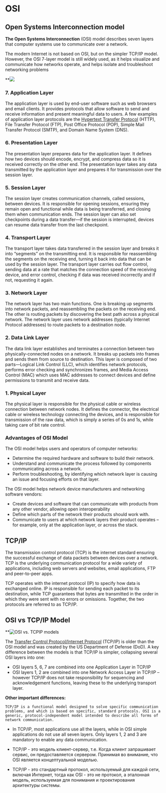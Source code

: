 # OSI

## Open Systems Interconnection model 

**The Open Systems Interconnection** (OSI) model describes seven layers that computer systems use to communicate over a network.

The modern Internet is not based on OSI, but on the simpler TCP/IP model. However, the OSI 7-layer model is still widely used, as it helps visualize and communicate how networks operate, and helps isolate and troubleshoot networking problems

**![](https://lh3.googleusercontent.com/G7EmIRYCbYYNODvnjkxg9jmGcJZJVCjp0xnIeOfukYm23SDkJ-F7jeoJRTaGSh0A4qSu0tDSYDrIS6vwRMSWsv7gGZsVuhpbZS4_TcrCYx-zrc5YSXbDvqG_CyqVUEOzrDYhKeLJHFz0FRUg1Y0n4QdkBWn93hgkyGXdUENOwdYi41ABVpkRjhdTbQ)


### 7. Application Layer

The application layer is used by end-user software such as web browsers and email clients. It provides protocols that allow software to send and receive information and present meaningful data to users. A few examples of application layer protocols are the [Hypertext Transfer Protocol](https://www.imperva.com/learn/performance/http2/) (HTTP), File Transfer Protocol (FTP), Post Office Protocol (POP), Simple Mail Transfer Protocol (SMTP), and Domain Name System (DNS).

### 6. Presentation Layer

The presentation layer prepares data for the application layer. It defines how two devices should encode, encrypt, and compress data so it is received correctly on the other end. The presentation layer takes any data transmitted by the application layer and prepares it for transmission over the session layer.

### 5. Session Layer

The session layer creates communication channels, called sessions, between devices. It is responsible for opening sessions, ensuring they remain open and functional while data is being transferred, and closing them when communication ends. The session layer can also set checkpoints during a data transfer—if the session is interrupted, devices can resume data transfer from the last checkpoint.

### 4. Transport Layer

The transport layer takes data transferred in the session layer and breaks it into “segments” on the transmitting end. It is responsible for reassembling the segments on the receiving end, turning it back into data that can be used by the session layer. The transport layer carries out flow control, sending data at a rate that matches the connection speed of the receiving device, and error control, checking if data was received incorrectly and if not, requesting it again.

### 3. Network Layer

The network layer has two main functions. One is breaking up segments into network packets, and reassembling the packets on the receiving end. The other is routing packets by discovering the best path across a physical network. The network layer uses network addresses (typically Internet Protocol addresses) to route packets to a destination node.

### 2. Data Link Layer

The data link layer establishes and terminates a connection between two physically-connected nodes on a network. It breaks up packets into frames and sends them from source to destination. This layer is composed of two parts—Logical Link Control (LLC), which identifies network protocols, performs error checking and synchronizes frames, and Media Access Control (MAC) which uses MAC addresses to connect devices and define permissions to transmit and receive data.

### 1. Physical Layer

The physical layer is responsible for the physical cable or wireless connection between network nodes. It defines the connector, the electrical cable or wireless technology connecting the devices, and is responsible for transmission of the raw data, which is simply a series of 0s and 1s, while taking care of bit rate control.

### Advantages of OSI Model

The OSI model helps users and operators of computer networks:

-   Determine the required hardware and software to build their network.
-   Understand and communicate the process followed by components communicating across a network. 
-   Perform troubleshooting, by identifying which network layer is causing an issue and focusing efforts on that layer.

The OSI model helps network device manufacturers and networking software vendors:

-   Create devices and software that can communicate with products from any other vendor, allowing open interoperability
-   Define which parts of the network their products should work with.
-   Communicate to users at which network layers their product operates – for example, only at the application layer, or across the stack.

## TCP/IP

The transmission control protocol (TCP) is the internet standard ensuring the successful exchange of data packets between devices over a network. TCP is the underlying communication protocol for a wide variety of applications, including web servers and websites, email applications, FTP and peer-to-peer apps.

TCP operates with the internet protocol (IP) to specify how data is exchanged online. IP is responsible for sending each packet to its destination, while TCP guarantees that bytes are transmitted in the order in which they were sent with no errors or omissions. Together, the two protocols are referred to as TCP/IP.

## OSI vs TCP/IP Model

**![OSI vs. TCPIP models](https://lh4.googleusercontent.com/PDi7I62Rqzw9FkUzqTOKgHHQLRdV3juWEnNayYV5TlbFmiSi9SoM4zyTlWrsBonGIqIKaUR4pIl7qrPqK3O58TVzG5yKcSCqvD-o46vPESdtibMeF3P2JgCcpeuJZmzZKb3uF74feXnMx35eJQD-yA5kqRs4xrgYb90w2M95ymKr6Q6tmF954swfkg)

The [Transfer Control Protocol/Internet Protocol](https://www.imperva.com/learn/application-security/tcp-transmission-control-protocol/) (TCP/IP) is older than the OSI model and was created by the US Department of Defense (DoD). A key difference between the models is that TCP/IP is simpler, collapsing several OSI layers into one:

-   OSI layers 5, 6, 7 are combined into one Application Layer in TCP/IP
-   OSI layers 1, 2 are combined into one Network Access Layer in TCP/IP – however TCP/IP does not take responsibility for sequencing and acknowledgement functions, leaving these to the underlying transport layer.

**Other important differences:**

```ad-info
TCP/IP is a functional model designed to solve specific communication problems, and which is based on specific, standard protocols. OSI is a generic, protocol-independent model intended to describe all forms of network communication.
```

-   In TCP/IP, most applications use all the layers, while in OSI simple applications do not use all seven layers. Only layers 1, 2 and 3 are mandatory to enable any data communication.

-   TCP/IP - это модель клиент-сервер, т.е. Когда клиент запрашивает сервис, он предоставляется сервером. Принимая во внимание, что OSI является концептуальной моделью.
-   TCP/IP - это стандартный протокол, используемый для каждой сети, включая Интернет, тогда как OSI - это не протокол, а эталонная модель, используемая для понимания и проектирования архитектуры системы.